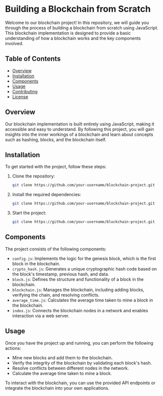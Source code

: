 # Building a Blockchain from Scratch

Welcome to our blockchain project! In this repository, we will guide you through the process of building a blockchain from scratch using JavaScript. This blockchain implementation is designed to provide a basic understanding of how a blockchain works and the key components involved.

## Table of Contents

- [Overview](#overview)
- [Installation](#installation)
- [Components](#components)
- [Usage](#usage)
- [Contributing](#contributing)
- [License](#license)

## Overview

Our blockchain implementation is built entirely using JavaScript, making it accessible and easy to understand. By following this project, you will gain insights into the inner workings of a blockchain and learn about concepts such as hashing, blocks, and the blockchain itself.

## Installation

To get started with the project, follow these steps:

1. Clone the repository:

   ```bash
   git clone https://github.com/your-username/blockchain-project.git
2. Install the required dependencies:

   ```bash
   git clone https://github.com/your-username/blockchain-project.git

3. Start the project:
   
   ```bash
   git clone https://github.com/your-username/blockchain-project.git

## Components

The project consists of the following components:

- `config.js`: Implements the logic for the genesis block, which is the first block in the blockchain.
- `crypto_hash.js`: Generates a unique cryptographic hash code based on the block's timestamp, previous hash, and data.
- `block.js`: Defines the structure and functionality of a block in the blockchain.
- `blockchain.js`: Manages the blockchain, including adding blocks, verifying the chain, and resolving conflicts.
- `average_time.js`: Calculates the average time taken to mine a block in the blockchain.
- `index.js`: Connects the blockchain nodes in a network and enables interaction via a web server.

## Usage

Once you have the project up and running, you can perform the following actions:

- Mine new blocks and add them to the blockchain.
- Verify the integrity of the blockchain by validating each block's hash.
- Resolve conflicts between different nodes in the network.
- Calculate the average time taken to mine a block.

To interact with the blockchain, you can use the provided API endpoints or integrate the blockchain into your own applications.

